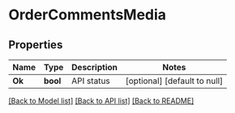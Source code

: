 # OrderCommentsMedia

## Properties
Name | Type | Description | Notes
------------ | ------------- | ------------- | -------------
**Ok** | **bool** | API status | [optional] [default to null]

[[Back to Model list]](../README.md#documentation-for-models) [[Back to API list]](../README.md#documentation-for-api-endpoints) [[Back to README]](../README.md)


